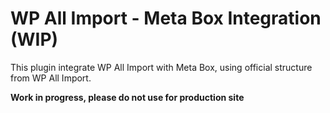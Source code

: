 # WP All Import - Meta Box Integration (WIP)

This plugin integrate WP All Import with Meta Box, using official structure from WP All Import.

**Work in progress, please do not use for production site**